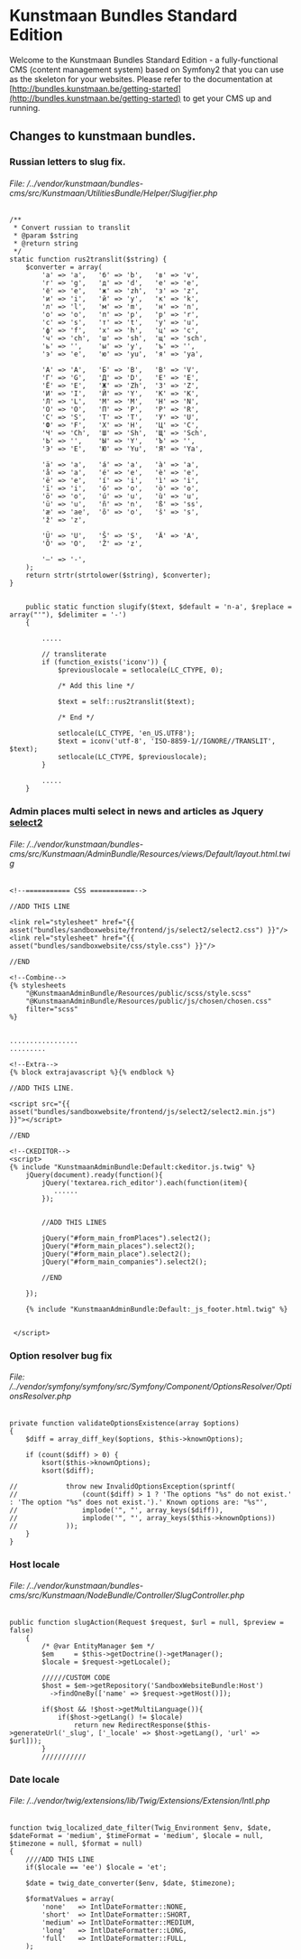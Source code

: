 Kunstmaan Bundles Standard Edition
==================================

Welcome to the Kunstmaan Bundles Standard Edition - a fully-functional CMS (content management system) based on Symfony2 that you can use as the skeleton for your websites. Please refer to the documentation at [http://bundles.kunstmaan.be/getting-started](http://bundles.kunstmaan.be/getting-started) to get your CMS up and running.

Changes to kunstmaan bundles.
--------------------------------

### Russian letters to slug fix.

###### File: /../vendor/kunstmaan/bundles-cms/src/Kunstmaan/UtilitiesBundle/Helper/Slugifier.php

    /**
     * Convert russian to translit
     * @param $string
     * @return string
     */
    static function rus2translit($string) {
        $converter = array(
            'а' => 'a',   'б' => 'b',   'в' => 'v',
            'г' => 'g',   'д' => 'd',   'е' => 'e',
            'ё' => 'e',   'ж' => 'zh',  'з' => 'z',
            'и' => 'i',   'й' => 'y',   'к' => 'k',
            'л' => 'l',   'м' => 'm',   'н' => 'n',
            'о' => 'o',   'п' => 'p',   'р' => 'r',
            'с' => 's',   'т' => 't',   'у' => 'u',
            'ф' => 'f',   'х' => 'h',   'ц' => 'c',
            'ч' => 'ch',  'ш' => 'sh',  'щ' => 'sch',
            'ь' => '',    'ы' => 'y',   'ъ' => '',
            'э' => 'e',   'ю' => 'yu',  'я' => 'ya',

            'А' => 'A',   'Б' => 'B',   'В' => 'V',
            'Г' => 'G',   'Д' => 'D',   'Е' => 'E',
            'Ё' => 'E',   'Ж' => 'Zh',  'З' => 'Z',
            'И' => 'I',   'Й' => 'Y',   'К' => 'K',
            'Л' => 'L',   'М' => 'M',   'Н' => 'N',
            'О' => 'O',   'П' => 'P',   'Р' => 'R',
            'С' => 'S',   'Т' => 'T',   'У' => 'U',
            'Ф' => 'F',   'Х' => 'H',   'Ц' => 'C',
            'Ч' => 'Ch',  'Ш' => 'Sh',  'Щ' => 'Sch',
            'Ь' => '',    'Ы' => 'Y',   'Ъ' => '',
            'Э' => 'E',   'Ю' => 'Yu',  'Я' => 'Ya',

            'ä' => 'a',   'á' => 'a',   'à' => 'a',
            'å' => 'a',   'é' => 'e',   'è' => 'e',
            'ë' => 'e',   'í' => 'i',   'ì' => 'i',
            'ï' => 'i',   'ó' => 'o',   'ò' => 'o',
            'ö' => 'o',   'ú' => 'u',   'ù' => 'u',
            'ü' => 'u',   'ñ' => 'n',   'ß' => 'ss',
            'æ' => 'ae',  'õ' => 'o',   'š' => 's',
            'ž' => 'z',

            'Ü' => 'U',   'Š' => 'S',   'Ä' => 'A',
            'Õ' => 'O',   'Ž' => 'z',

            '–' => '-',
        );
        return strtr(strtolower($string), $converter);
    }
    
    
        public static function slugify($text, $default = 'n-a', $replace = array("'"), $delimiter = '-')
        {
        
            .....
        
            // transliterate
            if (function_exists('iconv')) {
                $previouslocale = setlocale(LC_CTYPE, 0);
                
                /* Add this line */
                
                $text = self::rus2translit($text);
                
                /* End */
                
                setlocale(LC_CTYPE, 'en_US.UTF8');
                $text = iconv('utf-8', 'ISO-8859-1//IGNORE//TRANSLIT', $text);
                setlocale(LC_CTYPE, $previouslocale);
            }
    
            .....
        }
        
        
        
### Admin places multi select in news and articles as Jquery [select2](http://ivaynberg.github.io/select2/)

###### File: /../vendor/kunstmaan/bundles-cms/src/Kunstmaan/AdminBundle/Resources/views/Default/layout.html.twig

    <!--=========== CSS ===========-->
    
    //ADD THIS LINE
    
    <link rel="stylesheet" href="{{ asset("bundles/sandboxwebsite/frontend/js/select2/select2.css") }}"/>
    <link rel="stylesheet" href="{{ asset("bundles/sandboxwebsite/css/style.css") }}"/>
    
    //END
    
    <!--Combine-->
    {% stylesheets
        "@KunstmaanAdminBundle/Resources/public/scss/style.scss"
        "@KunstmaanAdminBundle/Resources/public/js/chosen/chosen.css"
        filter="scss"
    %}


    .................
    .........

    <!--Extra-->
    {% block extrajavascript %}{% endblock %}

    //ADD THIS LINE.

    <script src="{{ asset("bundles/sandboxwebsite/frontend/js/select2/select2.min.js") }}"></script>

    //END

    <!--CKEDITOR-->
    <script>
    {% include "KunstmaanAdminBundle:Default:ckeditor.js.twig" %}
        jQuery(document).ready(function(){
            jQuery('textarea.rich_editor').each(function(item){
               ......
            });


            //ADD THIS LINES

            jQuery("#form_main_fromPlaces").select2();
            jQuery("#form_main_places").select2();
            jQuery("#form_main_place").select2();
            jQuery("#form_main_companies").select2();
            
            //END
            
        });

        {% include "KunstmaanAdminBundle:Default:_js_footer.html.twig" %}


     </script>
     

### Option resolver bug fix

###### File: /../vendor/symfony/symfony/src/Symfony/Component/OptionsResolver/OptionsResolver.php

    private function validateOptionsExistence(array $options)
    {
        $diff = array_diff_key($options, $this->knownOptions);

        if (count($diff) > 0) {
            ksort($this->knownOptions);
            ksort($diff);

    //            throw new InvalidOptionsException(sprintf(
    //                (count($diff) > 1 ? 'The options "%s" do not exist.' : 'The option "%s" does not exist.').' Known options are: "%s"',
    //                implode('", "', array_keys($diff)),
    //                implode('", "', array_keys($this->knownOptions))
    //            ));
        }
    }
    

### Host locale

###### File: /../vendor/kunstmaan/bundles-cms/src/Kunstmaan/NodeBundle/Controller/SlugController.php

    public function slugAction(Request $request, $url = null, $preview = false)
        {
            /* @var EntityManager $em */
            $em     = $this->getDoctrine()->getManager();
            $locale = $request->getLocale();
    
            //////CUSTOM CODE
            $host = $em->getRepository('SandboxWebsiteBundle:Host')
              ->findOneBy(['name' => $request->getHost()]);
    
            if($host && !$host->getMultiLanguage()){
                if($host->getLang() != $locale)
                    return new RedirectResponse($this->generateUrl('_slug', ['_locale' => $host->getLang(), 'url' => $url]));
            }
            ///////////

### Date locale

###### File: /../vendor/twig/extensions/lib/Twig/Extensions/Extension/Intl.php

    function twig_localized_date_filter(Twig_Environment $env, $date, $dateFormat = 'medium', $timeFormat = 'medium', $locale = null, $timezone = null, $format = null)
    {
        ////ADD THIS LINE
        if($locale == 'ee') $locale = 'et';
        
        $date = twig_date_converter($env, $date, $timezone);
    
        $formatValues = array(
            'none'   => IntlDateFormatter::NONE,
            'short'  => IntlDateFormatter::SHORT,
            'medium' => IntlDateFormatter::MEDIUM,
            'long'   => IntlDateFormatter::LONG,
            'full'   => IntlDateFormatter::FULL,
        );
        
        